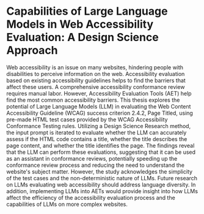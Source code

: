 #  Capabilities of Large Language Models in Web Accessibility Evaluation: A Design Science Approach

Web accessibility is an issue on many websites, hindering people with disabilities to perceive information on the web. Accessibility evaluation based on existing accessibility guidelines helps to find the barriers that affect these users. A comprehensive accessibility conformance review requires manual labor. However, Accessibility Evaluation Tools (AET) help find the most common accessibility barriers. This thesis explores the potential of Large Language Models (LLM) in evaluating the Web Content Accessibility Guideline (WCAG) success criterion 2.4.2, Page Titled, using pre-made HTML test cases provided by the WCAG Accessibility Conformance Testing rules. Utilizing a Design Science Research method, the input prompt is iterated to evaluate whether the LLM can accurately assess if the HTML code contains a title, whether the title describes the page content, and whether the title identifies the page. The findings reveal that the LLM can perform these evaluations, suggesting that it can be used as an assistant in conformance reviews, potentially speeding up the conformance review process and reducing the need to understand the website's subject matter. However, the study acknowledges the simplicity of the test cases and the non-deterministic nature of LLMs. Future research on LLMs evaluating web accessibility should address language diversity. In addition, implementing LLMs into AETs would provide insight into how LLMs affect the efficiency of the accessibility evaluation process and the capabilities of LLMs on more complex websites.